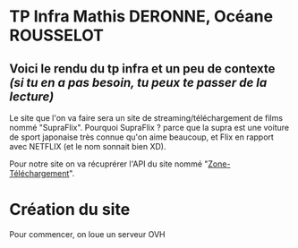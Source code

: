 # TP Infra **Mathis DERONNE, Océane ROUSSELOT**
## Voici le rendu du tp infra et un peu de contexte *(si tu en a pas besoin, tu peux te passer de la lecture)* 
Le site que l'on va faire sera un site de streaming/téléchargement de films nommé "SupraFlix". Pourquoi SupraFlix ? parce que la supra est une voiture de sport japonaise très connue qu'on aime beaucoup, et Flix en rapport avec NETFLIX (et le nom sonnait bien XD).

Pour notre site on va récuprérer l'API du site nommé "[Zone-Téléchargement](https://www.zone-telechargement.al)".



# Création du site
Pour commencer, on loue un serveur OVH